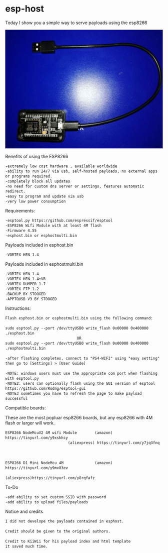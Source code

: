 # esp-host

Today I show you a simple way to serve payloads using the esp8266

![alt tag](https://raw.githubusercontent.com/Codworth/esp-host/master/esp8266.jpg)


Benefits of using the ESP8266

    
    -extremely low cost hardware , available worldwide
    -ability to run 24/7 via usb, self-hosted payloads, no external apps or programs required.
    -completely block all updates
    -no need for custom dns server or settings, features automatic redirect.
    -easy to program and update via usb
    -very low power consumption


Requirements:

    -esptool.py https://github.com/espressif/esptool 
    -ESP8266 Wifi Module with at least 4M flash
    -Firmware 4.55 
    -esphost.bin or esphostmulti.bin 
   
   Payloads included in esphost.bin
   
  
    -VORTEX HEN 1.4
    
   Payloads included in esphostmulti.bin
   
    -VORTEX HEN 1.4
    -VORTEX HEN 1.4+VR
    -VORTEX DUMPER 1.7
    -VORTEX FTP 1.2
    -BACKUP BY STOOGED
    -APPTOUSB V3 BY STOOGED

Instructions:

    Flash esphost.bin or esphostmulti.bin using the following command:
    
    sudo esptool.py --port /dev/ttyUSB0 write_flash 0x00000 0x400000 ./esphost.bin
                                    OR
    sudo esptool.py --port /dev/ttyUSB0 write_flash 0x00000 0x400000 ./esphostmulti.bin
    
    -after flashing completes, connect to "PS4-WIFI" using "easy setting" then go to [Settings] > [User Guide]
    
    -NOTE: windows users must use the appropriate com port when flashing with esptool.py
    -NOTE2: users can optionally flash using the GUI version of esptool  https://github.com/Rodmg/esptool-gui
    -NOTE3 sometimes you have to refresh the page to make payload successful 
Compatible boards:

These are the most popluar esp8266 boards, but any esp8266 with 4M flash or larger will work.

    ESP8266 NodeMcuV2 4M wifi Module        (amazon) https://tinyurl.com/y9xskhcy
    			                (aliexpress) https://tinyurl.com/y7jq3fnq
                                
   
                                     
    ESP8266 D1 Mini NodeMcu 4M              (amazon) https://tinyurl.com/y9mx83ev
                                            (aliexpress)https://tinyurl.com/y8rqfafz
                               
                               
   To-Do
    
    -add ability to set custom SSID with password
    -add ability to upload files/payloads                  
   

   Notice and credits
   
    I did not develope the payloads contained in esphost.
    
    Credit should be given to the original authors.
    
    Credit to KiiWii for his payload index and html template
    it saved much time.
